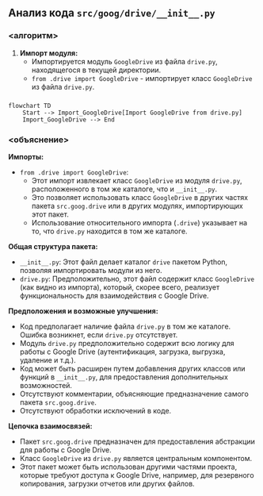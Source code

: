 ## Анализ кода `src/goog/drive/__init__.py`

### <алгоритм>

1. **Импорт модуля:**
   - Импортируется модуль `GoogleDrive` из файла `drive.py`, находящегося в текущей директории.
   -  `from .drive import GoogleDrive` - импортирует класс `GoogleDrive` из файла `drive.py`.

### <mermaid>

```mermaid
flowchart TD
    Start --> Import_GoogleDrive[Import GoogleDrive from drive.py]
    Import_GoogleDrive --> End
```

### <объяснение>

**Импорты:**

- `from .drive import GoogleDrive`:
    - Этот импорт извлекает класс `GoogleDrive` из модуля `drive.py`, расположенного в том же каталоге, что и `__init__.py`.
    - Это позволяет использовать класс `GoogleDrive` в других частях пакета `src.goog.drive` или в других модулях, импортирующих этот пакет.
    - Использование относительного импорта (`.drive`) указывает на то, что `drive.py` находится в том же каталоге.

**Общая структура пакета:**

- `__init__.py`: Этот файл делает каталог `drive` пакетом Python, позволяя импортировать модули из него.
- `drive.py`:  Предположительно, этот файл содержит класс `GoogleDrive` (как видно из импорта), который, скорее всего, реализует функциональность для взаимодействия с Google Drive.

**Предположения и возможные улучшения:**

- Код предполагает наличие файла `drive.py` в том же каталоге. Ошибка возникнет, если `drive.py` отсутствует.
- Модуль `drive.py` предположительно содержит всю логику для работы с Google Drive (аутентификация, загрузка, выгрузка, удаление и т.д.).
- Код может быть расширен путем добавления других классов или функций в `__init__.py`, для предоставления дополнительных возможностей.
- Отсутствуют комментарии, объясняющие предназначение самого пакета `src.goog.drive`.
- Отсутствуют обработки исключений в коде.

**Цепочка взаимосвязей:**

- Пакет `src.goog.drive` предназначен для предоставления абстракции для работы с Google Drive. 
- Класс `GoogleDrive` из `drive.py` является центральным компонентом.
- Этот пакет может быть использован другими частями проекта, которые требуют доступа к Google Drive, например, для резервного копирования, загрузки отчетов или других файлов.